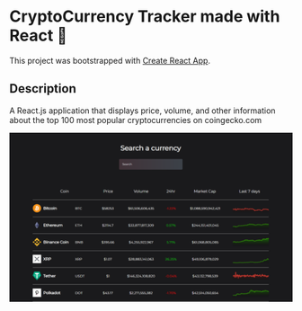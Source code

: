 # CryptoCurrency Tracker made with React 👋

This project was bootstrapped with [Create React App](https://github.com/facebook/create-react-app).

## Description
A React.js application that displays price, volume, and other information about the top 100 most popular cryptocurrencies on coingecko.com

![Screenshot](Capture.png)
